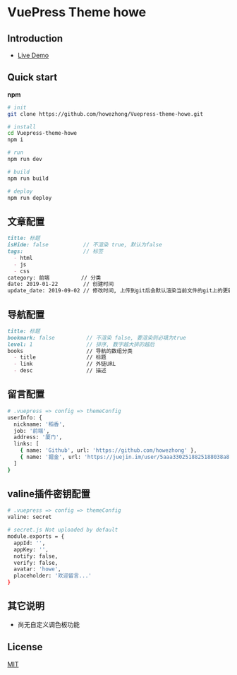 # VuePress Theme howe

## Introduction

* [Live Demo](https://howezhong.github.io/howe/)

## Quick start

**npm**
```bash
# init
git clone https://github.com/howezhong/Vuepress-theme-howe.git

# install
cd Vuepress-theme-howe
npm i

# run
npm run dev

# build
npm run build

# deploy
npm run deploy
```

## 文章配置

```md
title: 标题
isHide: false           // 不渲染 true, 默认为false
tags:                   // 标签
  - html
  - js
  - css
category: 前端          // 分类
date: 2019-01-22        // 创建时间
update_date: 2019-09-02 // 修改时间, 上传到git后会默认渲染当前文件的git上的更新时间
```

## 导航配置

```md
title: 标题
bookmark: false          // 不渲染 false, 要渲染则必填为true
level: 1                 // 排序, 数字越大排的越后
books                    // 导航的数组分类
  - title                // 标题
  - link                 // 外链URL
  - desc                 // 描述
```

## 留言配置

```bash
# .vuepress => config => themeConfig
userInfo: {
  nickname: '稻香',
  job: '前端',
  address: '厦门',
  links: [
    { name: 'Github', url: 'https://github.com/howezhong' },
    { name: '掘金', url: 'https://juejin.im/user/5aaa3302518825188038a8e9' }
  ]
}
```

## valine插件密钥配置

```bash
# .vuepress => config => themeConfig
valine: secret

# secret.js Not uploaded by default
module.exports = {
  appId: '',
  appKey: '',
  notify: false,
  verify: false,
  avatar: 'howe',
  placeholder: '欢迎留言...'
}
```

## 其它说明

- 尚无自定义调色板功能

## License
[MIT](https://github.com/howezhong/Vuepress-theme-howe/master/LICENSE)
